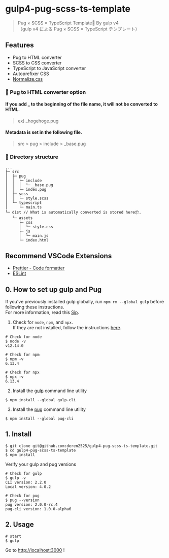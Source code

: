 # gulp4-pug-scss-ts-template
> Pug × SCSS × TypeScript Template🐶 By gulp v4  
> （gulp v4 による Pug × SCSS × TypeScript テンプレート）

## Features
- Pug to HTML converter
- SCSS to CSS converter
- TypeScript to JavaScript converter
- Autoprefixer CSS 
- [Normalize.css](https://necolas.github.io/normalize.css/)

### 📌 Pug to HTML converter option
#### If you add _ to the beginning of the file name, it will not be converted to HTML.
> ex) _hogehoge.pug

#### Metadata is set in the following file.
> src > pug > include > _base.pug

### 🎨 Directory structure

```
...
├─ src
│  ├─ pug
│  │  ├─ include
│  │  │  └─ _base.pug
│  │  └─ index.pug
│  ├─ scss
│  │  └─ style.scss
│  └─ typescript
│     └─ main.ts
└─ dist // What is automatically converted is stored here📦.
   └─ assets
      ├─ css
      │  └─ style.css
      ├─ js
      │  └─ main.js
      └─ index.html
```

## Recommend VSCode Extensions
- [Prettier - Code formatter](https://marketplace.visualstudio.com/items?itemName=esbenp.prettier-vscode)
- [ESLint](https://marketplace.visualstudio.com/items?itemName=dbaeumer.vscode-eslint)

## 0. How to set up gulp and Pug
If you've previously installed gulp globally, run `npm rm --global gulp` before following these instructions.  
For more information, read this [Sip](https://medium.com/gulpjs/gulp-sips-command-line-interface-e53411d4467).

1. Check for `node`, `npm`, and `npx`.  
If they are not installed, follow the instructions [here](https://nodejs.org/en/).

```
# Check for node
$ node -v
v12.14.0
```

```
# Check for npm
$ npm -v
6.13.4
```

```
# Check for npx
$ npx -v
6.13.4
```

2. Install the [gulp](https://gulpjs.com/) command line utility
```
$ npm install --global gulp-cli
```

3. Install the [pug](https://pugjs.org/api/getting-started.html) command line utility
```
$ npm install --global pug-cli
```

## 1. Install

```
$ git clone git@github.com:deren2525/gulp4-pug-scss-ts-template.git
$ cd gulp4-pug-scss-ts-template
$ npm install
```

Verify your gulp and pug versions
```
# Check for gulp
$ gulp -v
CLI version: 2.2.0
Local version: 4.0.2
```

```
# Check for pug
$ pug --version
pug version: 2.0.0-rc.4
pug-cli version: 1.0.0-alpha6
```

## 2. Usage
```
# start
$ gulp
```
Go to [http://localhost:3000](http://localhost:3000/) !
